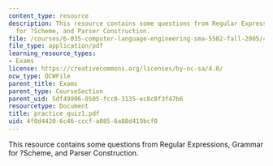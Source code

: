 ```yaml
---
content_type: resource
description: This resource contains some questions from Regular Expressions, Grammar
  for ?Scheme, and Parser Construction.
file: /courses/6-035-computer-language-engineering-sma-5502-fall-2005/4f0d44206c46cccfa0856a88d419bcf0_practice_quiz1.pdf
file_type: application/pdf
learning_resource_types:
- Exams
license: https://creativecommons.org/licenses/by-nc-sa/4.0/
ocw_type: OCWFile
parent_title: Exams
parent_type: CourseSection
parent_uid: 5df49906-0505-fcc0-3135-ec8c8f3f47b6
resourcetype: Document
title: practice_quiz1.pdf
uid: 4f0d4420-6c46-cccf-a085-6a88d419bcf0
---
```

This resource contains some questions from Regular Expressions, Grammar for ?Scheme, and Parser Construction.